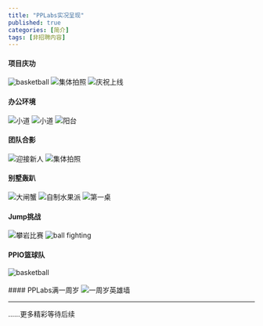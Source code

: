 ```yaml
---
title: "PPLabs实况呈现"
published: true
categories: [简介]
tags: [非招聘内容]
---
```


#### 项目庆功
<img src="/assets/pics/pic-of-PPLabs-c9d25e1e.jpg" alt="basketball" title="香槟准备" width="auto">
<img src="/assets/pics/company-pic-3.jpg" alt="集体拍照" title="集体拍照" width="auto">
<img src="/assets/pics/pic-of-PPLabs-db7c9524.jpg" alt="庆祝上线" title="庆祝上线" width="auto">

#### 办公环境
<img src="/assets/pics/company-pic-4.jpg" alt="小道" title="小道" width="auto">
<img src="/assets/pics/company-pic-5.jpg" alt="小道" title="小道" width="auto">
<img src="/assets/pics/company-pic-6.jpg" alt="阳台" title="阳台" width="auto">

#### 团队合影
<img src="/assets/pics/pic-of-PPLabs-df165297.jpg" alt="迎接新人" title="迎接新人" width="auto">
<img src="/assets/pics/company-pic-2.jpg" alt="集体拍照" title="集体拍照" width="auto">

#### 别墅轰趴
<img src="/assets/pics/pic-of-PPLabs-277815ab.JPG" alt="大闸蟹" title="大闸蟹" width="auto">
<img src="/assets/pics/pic-of-PPLabs-e428053a.JPG" alt="自制水果派" title="自制水果派" width="auto">
<img src="/assets/pics/pic-of-PPLabs-9c1d860d.JPG" alt="第一桌" title="第一桌" width="auto">

#### Jump挑战
<img src="/assets/pics/jump.JPG" alt="攀岩比赛" title="攀岩比赛" width="auto">
<img src="/assets/pics/ball-fighting.png" alt="ball fighting" title="ball fighting" width="auto">

#### PPIO篮球队
<img src="/assets/pics/basketball-team.jpg" alt="basketball" title="篮球队" width="auto">
<br>
<br>
#### PPLabs满一周岁
<img src="/assets/pics/the-first-anniversary.png" alt="一周岁英雄墙" title="一周岁英雄墙" width="auto">

<hr/>
……更多精彩等待后续
